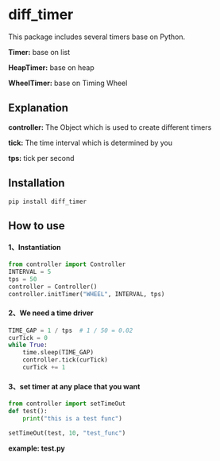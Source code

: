 # diff_timer

This package includes several timers base on Python.

**Timer:** base on list

**HeapTimer:** base on heap

**WheelTimer:** base on Timing Wheel

## Explanation

**controller:** The Object which is used to create different timers

**tick:** The time interval which is determined by you

**tps:** tick per second

## Installation
```
pip install diff_timer
```

## How to use

#### 1、Instantiation

```python
from controller import Controller
INTERVAL = 5
tps = 50
controller = Controller()
controller.initTimer("WHEEL", INTERVAL, tps)
```

#### 2、We need a time driver

```python
TIME_GAP = 1 / tps  # 1 / 50 = 0.02
curTick = 0
while True:
    time.sleep(TIME_GAP)
    controller.tick(curTick)
    curTick += 1
```

#### 3、set timer at any place that you want

```python
from controller import setTimeOut
def test():
    print("this is a test func")

setTimeOut(test, 10, "test_func")
```

**example: test.py**
